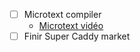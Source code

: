 - [ ] Microtext compiler 
	- [Microtext vidéo](https://www.youtube.com/watch?v=DvSlWLgXcsU)
- [ ] Finir Super Caddy market